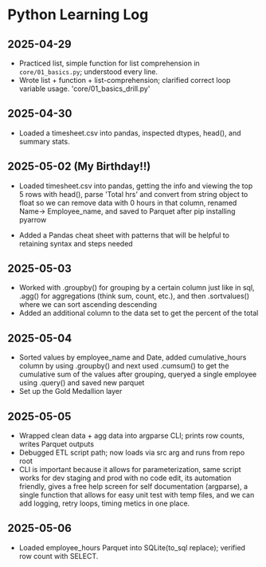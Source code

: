 # Python Learning Log

## 2025-04-29
- Practiced list, simple function for list comprehension in `core/01_basics.py`; understood every line.
- Wrote list + function + list-comprehension; clarified correct loop variable usage. 'core/01_basics_drill.py'


## 2025-04-30
- Loaded a timesheet.csv into pandas, inspected dtypes, head(), and summary stats.

## 2025-05-02 (My Birthday!!)
- Loaded timesheet.csv into pandas, getting the info and viewing the top 5 rows with head(), parse 'Total hrs' and convert from string object to float so we can remove data with 0 hours in that column, renamed Name-> Employee_name, and saved to Parquet after pip installing pyarrow

- Added a Pandas cheat sheet with patterns that will be helpful to retaining syntax and steps needed

## 2025-05-03
- Worked with .groupby() for grouping by a certain column just like in sql, .agg() for aggregations (think sum, count, etc.), and then .sortvalues() where we can sort ascending descending
- Added an additional column to the data set to get the percent of the total

## 2025-05-04
- Sorted values by employee_name and Date, added cumulative_hours column by using .groupby() and next used .cumsum() to get the cumulative sum of the values after grouping, queryed a single employee using .query() and saved new parquet
- Set up the Gold Medallion layer

## 2025-05-05
-  Wrapped clean data + agg data into argparse CLI; prints row counts, writes Parquet outputs
-  Debugged ETL script path; now loads via src arg and runs from repo root
- CLI is important because it allows for parameterization, same script works for dev staging and prod with no code edit, its automation friendly, gives a free help screen for self documentation (argparse), a single function that allows for easy unit test with temp files, and we can add logging, retry loops, timing metics in one place.

## 2025-05-06
- Loaded employee_hours Parquet into SQLite(to_sql replace); verified row count with SELECT.